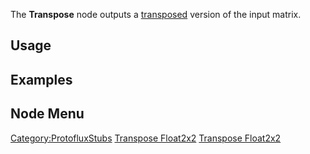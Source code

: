 <languages></languages> <translate>

The **Transpose** node outputs a
[transposed](https://en.wikipedia.org/wiki/Transpose) version of the
input matrix.

## Usage

## Examples

## Node Menu

</translate>

[Category:ProtofluxStubs](Category:ProtofluxStubs "wikilink") [Transpose
Float2x2](Category:Protoflux{{#translation:}} "wikilink") [Transpose
Float2x2](Category:Protoflux:Operators{{#translation:}} "wikilink")